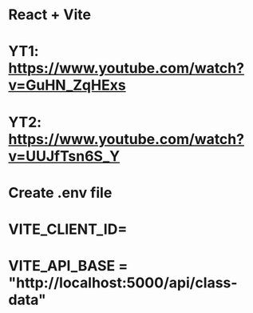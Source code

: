 # React + Vite

# YT1: https://www.youtube.com/watch?v=GuHN_ZqHExs
# YT2: https://www.youtube.com/watch?v=UUJfTsn6S_Y

# Create .env file
# VITE_CLIENT_ID=
# VITE_API_BASE = "http://localhost:5000/api/class-data"